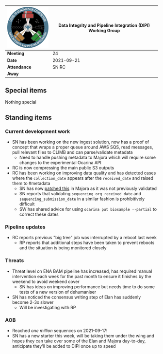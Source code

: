 | <img src="/assets/dipi.png" alt="DIPI Badge" width="150">      | Data Integrity and Pipeline Integration (DIPI) Working Group |
| -------------- | -------------------- |
| **Meeting**    | 24                   |
| **Date**       | 2021-09-21           |
| **Attendance** | SN RC                |
| **Away**       |                      |


## Special items

Nothing special

## Standing items

### Current development work

* SN has been working on the new ingest solution, now has a proof of concept that wraps a proper queue around AWS SQS, read messages, pull relevant files to CLIMB and can parse/validate metadata
    * Need to handle pushing metadata to Majora which will require some changes to the experimental Ocarina API
* RC is now compressing the main public S3 outputs
* RC has been working on improving data quality and has detected cases where the `collection_date` appears after the `received_date` and raised them to #metadata
    * SN has now [patched this](https://github.com/SamStudio8/majora/commit/aba49d868633066e6c81787092f4d3722729b608) in Majora as it was not previously validated
    * SN reports that validating `sequencing_org_received_date` and `sequencing_submission_date` in a similar fashion is prohibitively difficult
    * SW has shared advice for using `ocarina put biosample --partial` to correct these dates

### Pipeline updates

* RC reports previous "big tree" job was interrupted by a reboot last week
    * RP reports that additional steps have been taken to prevent reboots and the situation is being monitored closely

### Threats

* Threat level on ENA BAM pipeline has increased, has required manual intervention each week for the past month to ensure it finishes by the weekend to avoid weekend cover
    * SN has ideas on improving performance but needs time to do some tests of a new version of dehumaniser
* SN has noticed the consensus writing step of Elan has suddenly become 2-3x slower
    * Will be investigating with RP

### AOB

* Reached *one million* sequences on 2021-09-17!
* SN has a new starter this week, will be taking them under the wing and hopes they can take over some of the Elan and Majora day-to-day, anticipate they'll be added to DIPI once up to speed

